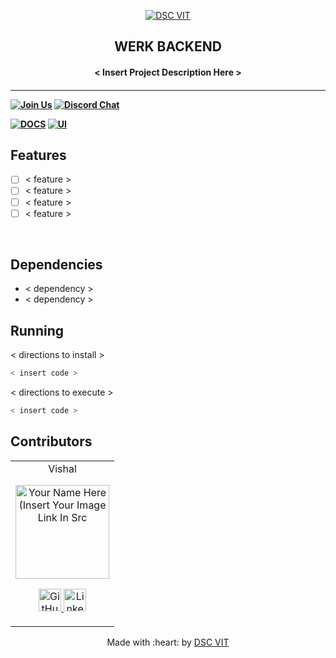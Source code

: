 <p align="center">
<a href="https://dscvit.com">
	<img src="https://user-images.githubusercontent.com/30529572/92081025-fabe6f00-edb1-11ea-9169-4a8a61a5dd45.png" alt="DSC VIT"/>
</a>
	<h2 align="center"> WERK BACKEND </h2>
	<h4 align="center"> < Insert Project Description Here > <h4>
</p>

---
[![Join Us](https://img.shields.io/badge/Join%20Us-Developer%20Student%20Clubs-red)](https://dsc.community.dev/vellore-institute-of-technology/)
[![Discord Chat](https://img.shields.io/discord/760928671698649098.svg)](https://discord.gg/498KVdSKWR)

[![DOCS](https://img.shields.io/badge/Documentation-see%20docs-green?style=flat-square&logo=appveyor)](INSERT_LINK_FOR_DOCS_HERE) 
  [![UI ](https://img.shields.io/badge/User%20Interface-Link%20to%20UI-orange?style=flat-square&logo=appveyor)](INSERT_UI_LINK_HERE)


## Features
- [ ]  < feature >
- [ ]  < feature >
- [ ]  < feature >
- [ ]  < feature >

<br>

## Dependencies
 - < dependency >
 - < dependency >


## Running


< directions to install > 
```bash
< insert code >
```

< directions to execute >

```bash
< insert code >
```

## Contributors

<table>
	<tr align="center">
		<td>
		Vishal
		<p align="center">
			<img src = "https://dscvit.com/images/dsc-logo-square.svg" width="150" height="150" alt="Your Name Here (Insert Your Image Link In Src">
		</p>
			<p align="center">
				<a href = "https://github.com/person1">
					<img src = "http://www.iconninja.com/files/241/825/211/round-collaboration-social-github-code-circle-network-icon.svg" width="36" height = "36" alt="GitHub"/>
				</a>
				<a href = "https://www.linkedin.com/in/person1">
					<img src = "http://www.iconninja.com/files/863/607/751/network-linkedin-social-connection-circular-circle-media-icon.svg" width="36" height="36" alt="LinkedIn"/>
				</a>
			</p>
		</td>
	</tr>
</table>

<p align="center">
	Made with :heart: by <a href="https://dscvit.com">DSC VIT</a>
</p>